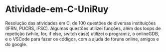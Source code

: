 # Atividade-em-C-UniRuy
Resolução das atividades em C, de 100 questões de diversas instituições (IFRN, PUCRS, IFSC).
Algumas questões utilizei funções, além dos loops de repetição (while, for, if else, switch case)
utilizei o programiz, o onlineGDB, e o VSCode para fazer os códigos, com a ajuda de fóruns online, amigos e do google.
